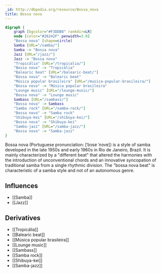 ```yaml
---
_id: http://dbpedia.org/resource/Bossa_nova
title: Bossa nova
---
```


```dot
digraph {
	graph [bgcolor="#F3DDB8" rankdir=LR]
	node [color="#26242F" penwidth=3.0]
	"Bossa nova" [shape=circle]
	Samba [URL="/samba/"]
	Samba -> "Bossa nova"
	Jazz [URL="/jazz/"]
	Jazz -> "Bossa nova"
	"Tropicália" [URL="/tropicalia/"]
	"Bossa nova" -> "Tropicália"
	"Balearic beat" [URL="/balearic-beat/"]
	"Bossa nova" -> "Balearic beat"
	"Música popular brasileira" [URL="/musica-popular-brasileira/"]
	"Bossa nova" -> "Música popular brasileira"
	"Lounge music" [URL="/lounge-music/"]
	"Bossa nova" -> "Lounge music"
	Sambass [URL="/sambass/"]
	"Bossa nova" -> Sambass
	"Samba rock" [URL="/samba-rock/"]
	"Bossa nova" -> "Samba rock"
	"Shibuya-kei" [URL="/shibuya-kei/"]
	"Bossa nova" -> "Shibuya-kei"
	"Samba-jazz" [URL="/samba-jazz/"]
	"Bossa nova" -> "Samba-jazz"
}
```

Bossa nova (Portuguese pronunciation: [ˈbɔsɐ ˈnɔvɐ]) is a style of samba developed in the late 1950s and early 1960s in Rio de Janeiro, Brazil. It is mainly characterized by a "different beat" that altered the harmonies with the introduction of unconventional chords and an innovative syncopation of traditional samba from a single rhythmic division. The "bossa nova beat" is characteristic of a samba style and not of an autonomous genre.

## Influences
- [[Samba]]
- [[Jazz]]

## Derivatives
- [[Tropicália]]
- [[Balearic beat]]
- [[Música popular brasileira]]
- [[Lounge music]]
- [[Sambass]]
- [[Samba rock]]
- [[Shibuya-kei]]
- [[Samba-jazz]]
